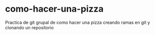 # como-hacer-una-pizza
Practica de git grupal de como hacer una pizza creando ramas en git y clonando un repositorio
